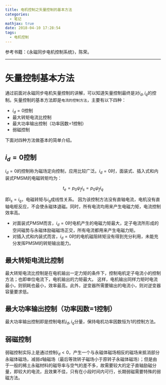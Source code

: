 ```yaml
---
title: 电机控制之矢量控制的基本方法
categories:
  - 笔记
mathjax: true
date: 2018-04-10 17:28:54
tags:
  - 电机控制
---
```


参考书籍：《永磁同步电机控制系统》，陈荣。

---
# 矢量控制基本方法

通过前面对永磁同步电机矢量控制的讲解，可以知道矢量控制最终是对$i_d,i_q$的控制。矢量控制的基本方法即是`电流的控制方法`，主要有以下四种：

 - $i_d=0$控制
 - 最大转矩电流比控制
 - 最大功率输出控制（功率因数=1控制）
 - 弱磁控制

下面对四种方法做基本的简单介绍。

## $i_d=0$控制

$i_d=0$的控制称为磁场定向控制，应用比较广泛。$i_d=0$时，面装式、插入式和内装式PMSM的电磁转矩均为：

$$
t_e = p_0 \psi_f i_s = p_0 \psi_f i_q
$$

即$i_s=i_q$，电磁转矩与$i_q$成线性关系。
因为该控制方法没有直轴电流，电机没有直轴电枢反应，不会使永磁体退磁。同时，所有电流均用来产生电磁力矩，电流控制效率高。

 - 对面装式PMSM而言，$i_d=0$时电机产生的电磁力矩最大，定子电流所形成的空间磁势与永磁体励磁磁场正交，所有电流都用来产生电磁力矩。
 - 对插入式和内装式而言，$i_d=0$时的电机磁阻转矩没有得到充分利用，未能充分发挥PMSM的转矩输出能力。

## 最大转矩电流比控制

最大转矩电流比控制是在电机输出一定力矩的条件下，控制电机定子电流小的控制方法；也即单位电流下，电机输出的力矩最大。
这样，电机输出同样力矩时电流最小，则铜耗也最小，效率最高。此外，逆变器所需要输出的电流小，则对逆变器容量要求低。

## 最大功率输出控制（功率因数=1控制）

最大功率输出控制即是控制电机$i_d,i_q$分量，保持电机功率因数恒为1的控制方法。

## 弱磁控制

弱磁控制实际上是通过控制$i_d<0$，产生一个与永磁体磁场相反的磁场来抵消部分永磁体磁场，减弱$d$轴磁场（最后等效转子磁场小于原转子永磁体磁场）；但是由于一般的稀土永磁材料的磁导率与空气的差不多，故需要较大的定子直轴励磁分量，即较大的电流，且效果不佳，只有在小段时间内可行，长期弱磁需要特殊的弱磁方法。
